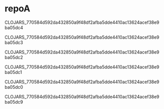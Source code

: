 # repoA

CLOJARS_770584d592da432850a9f48df2afba5dde4410ac13624acef38e9ba05dc4

CLOJARS_770584d592da432850a9f48df2afba5dde4410ac13624acef38e9ba05dc3

CLOJARS_770584d592da432850a9f48df2afba5dde4410ac13624acef38e9ba05dc2

CLOJARS_770584d592da432850a9f48df2afba5dde4410ac13624acef38e9ba05dc1

CLOJARS_770584d592da432850a9f48df2afba5dde4410ac13624acef38e9ba05dc0

CLOJARS_770584d592da432850a9f48df2afba5dde4410ac13624acef38e9ba05dc9


